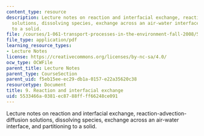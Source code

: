 ```yaml
---
content_type: resource
description: Lecture notes on reaction and interfacial exchange, reaction-advection-diffusion
  solutions, dissolving species, exchange across an air-water interface, and partitioning
  to a solid.
file: /courses/1-061-transport-processes-in-the-environment-fall-2008/5533466a0381ec8788ffff66248ce091_interfacial.pdf
file_type: application/pdf
learning_resource_types:
- Lecture Notes
license: https://creativecommons.org/licenses/by-nc-sa/4.0/
ocw_type: OCWFile
parent_title: Lecture Notes
parent_type: CourseSection
parent_uid: f5eb15ee-ec29-db1a-0157-e22a35620c38
resourcetype: Document
title: 9. Reaction and interfacial exchange
uid: 5533466a-0381-ec87-88ff-ff66248ce091
---
```

Lecture notes on reaction and interfacial exchange, reaction-advection-diffusion solutions, dissolving species, exchange across an air-water interface, and partitioning to a solid.